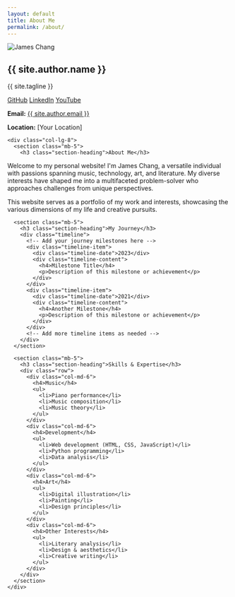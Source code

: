 ```yaml
---
layout: default
title: About Me
permalink: /about/
---
```


<div class="container my-5">
  <div class="row">
    <div class="col-lg-4 mb-4">
      <div class="profile-sidebar">
        <img src="{{ '/assets/img/avatars/profile.jpg' | relative_url }}" alt="James Chang" class="img-fluid rounded-circle mb-4">
        <h2>{{ site.author.name }}</h2>
        <p class="text-muted">{{ site.tagline }}</p>
        <div class="social-links mb-4">
          <a href="https://github.com/{{ site.github.username }}" target="_blank" class="me-2"><i class="bi bi-github"></i> GitHub</a>
          <a href="https://www.linkedin.com/in/your_linkedin" target="_blank" class="me-2"><i class="bi bi-linkedin"></i> LinkedIn</a>
          <a href="https://www.youtube.com/channel/your_channel" target="_blank"><i class="bi bi-youtube"></i> YouTube</a>
        </div>
        <div class="contact-info">
          <p><strong>Email:</strong> <a href="mailto:{{ site.author.email }}">{{ site.author.email }}</a></p>
          <p><strong>Location:</strong> [Your Location]</p>
        </div>
      </div>
    </div>
    
    <div class="col-lg-8">
      <section class="mb-5">
        <h3 class="section-heading">About Me</h3>
  <p>Welcome to my personal website! I'm James Chang, a versatile individual with passions spanning music, technology, art, and literature. My diverse interests have shaped me into a multifaceted problem-solver who approaches challenges from unique perspectives.</p>
        <p>This website serves as a portfolio of my work and interests, showcasing the various dimensions of my life and creative pursuits.</p>
      </section>
      
      <section class="mb-5">
        <h3 class="section-heading">My Journey</h3>
        <div class="timeline">
          <!-- Add your journey milestones here -->
          <div class="timeline-item">
            <div class="timeline-date">2023</div>
            <div class="timeline-content">
              <h4>Milestone Title</h4>
              <p>Description of this milestone or achievement</p>
            </div>
          </div>
          <div class="timeline-item">
            <div class="timeline-date">2021</div>
            <div class="timeline-content">
              <h4>Another Milestone</h4>
              <p>Description of this milestone or achievement</p>
            </div>
          </div>
          <!-- Add more timeline items as needed -->
        </div>
      </section>
      
      <section class="mb-5">
        <h3 class="section-heading">Skills & Expertise</h3>
        <div class="row">
          <div class="col-md-6">
            <h4>Music</h4>
            <ul>
              <li>Piano performance</li>
              <li>Music composition</li>
              <li>Music theory</li>
            </ul>
          </div>
          <div class="col-md-6">
            <h4>Development</h4>
            <ul>
              <li>Web development (HTML, CSS, JavaScript)</li>
              <li>Python programming</li>
              <li>Data analysis</li>
            </ul>
          </div>
          <div class="col-md-6">
            <h4>Art</h4>
            <ul>
              <li>Digital illustration</li>
              <li>Painting</li>
              <li>Design principles</li>
            </ul>
          </div>
          <div class="col-md-6">
            <h4>Other Interests</h4>
            <ul>
              <li>Literary analysis</li>
              <li>Design & aesthetics</li>
              <li>Creative writing</li>
            </ul>
          </div>
        </div>
      </section>
    </div>
  </div>
</div>
